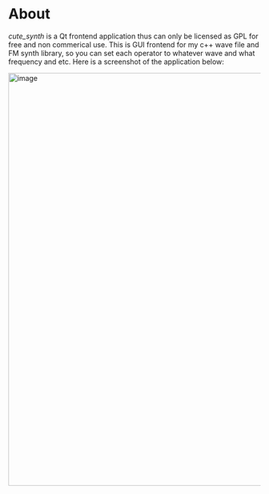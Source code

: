 # About

_*cute_synth*_ is a Qt frontend application thus can only be licensed as GPL for free and non commerical use. This is GUI frontend for my c++ wave file and FM synth library, so you can set each operator to whatever wave and what frequency and etc.
Here is a screenshot of the application below:

<img width="1100" height="825" alt="image" src="https://github.com/user-attachments/assets/97bcd012-38a4-4f4f-8957-dec39127748f" />
